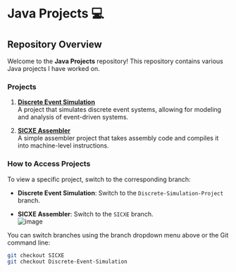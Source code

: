 # Java Projects 💻  

## Repository Overview  

Welcome to the **Java Projects** repository! This repository contains various Java projects I have worked on.  

### Projects  

1. **[Discrete Event Simulation](https://github.com/Merve-1/Java-Projects/tree/Discrete-Simulation-Project)**  
   A project that simulates discrete event systems, allowing for modeling and analysis of event-driven systems.  

2. **[SICXE Assembler](https://github.com/Merve-1/Java-Projects/tree/SICXE)**  
   A simple assembler project that takes assembly code and compiles it into machine-level instructions.  

### How to Access Projects  

To view a specific project, switch to the corresponding branch:  

- **Discrete Event Simulation**: Switch to the `Discrete-Simulation-Project` branch.
  
- **SICXE Assembler**: Switch to the `SICXE` branch.  
![image](https://github.com/user-attachments/assets/d18c790e-b227-43d7-b3c6-5d71d36cea13)

You can switch branches using the branch dropdown menu above or the Git command line:  
```bash
git checkout SICXE
git checkout Discrete-Event-Simulation 
